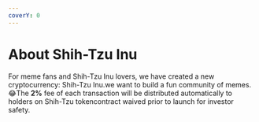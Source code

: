 ```yaml
---
coverY: 0
---
```


# About Shih-Tzu Inu

For meme fans and Shih-Tzu Inu lovers, we have created a new cryptocurrency: Shih-Tzu Inu.we want to build a fun community of memes.​😂The **2%** fee of each transaction will be distributed automatically to holders on Shih-Tzu tokencontract waived prior to launch for investor safety.
